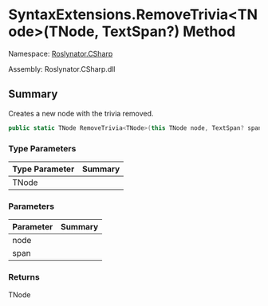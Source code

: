 # SyntaxExtensions\.RemoveTrivia\<TNode>\(TNode, TextSpan?\) Method

Namespace: [Roslynator.CSharp](../../README.md)

Assembly: Roslynator\.CSharp\.dll

## Summary

Creates a new node with the trivia removed\.

```csharp
public static TNode RemoveTrivia<TNode>(this TNode node, TextSpan? span = null) where TNode : Microsoft.CodeAnalysis.SyntaxNode
```

### Type Parameters

| Type Parameter | Summary |
| -------------- | ------- |
| TNode | |

### Parameters

| Parameter | Summary |
| --------- | ------- |
| node | |
| span | |

### Returns

TNode


